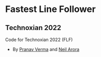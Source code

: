 # Fastest Line Follower
## Technoxian 2022

Code for Technoxian 2022 (FLF)
- By [Pranav Verma](https://github.com/PranavVerma-droid) and [Neil Arora](https://github.com/japaneil)

